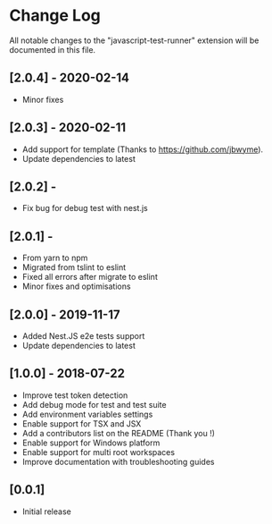 # Change Log
All notable changes to the "javascript-test-runner" extension will be documented in this file.

## [2.0.4] - 2020-02-14
- Minor fixes

## [2.0.3] - 2020-02-11
- Add support for template (Thanks to https://github.com/jbwyme).
- Update dependencies to latest

## [2.0.2] -
- Fix bug for debug test with nest.js

## [2.0.1] -
- From yarn to npm
- Migrated from tslint to eslint
- Fixed all errors after migrate to eslint
- Minor fixes and optimisations

## [2.0.0] - 2019-11-17
- Added Nest.JS e2e tests support
- Update dependencies to latest

## [1.0.0] - 2018-07-22
- Improve test token detection
- Add debug mode for test and test suite
- Add environment variables settings
- Enable support for TSX and JSX
- Add a contributors list on the README (Thank you !)
- Enable support for Windows platform
- Enable support for multi root workspaces
- Improve documentation with troubleshooting guides

## [0.0.1]
- Initial release
